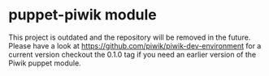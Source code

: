 puppet-piwik module
============

This project is outdated and the repository will be removed in the future. Please have a look at https://github.com/piwik/piwik-dev-environment for a current version checkout the 0.1.0 tag if you need an earlier version of the Piwik puppet module.